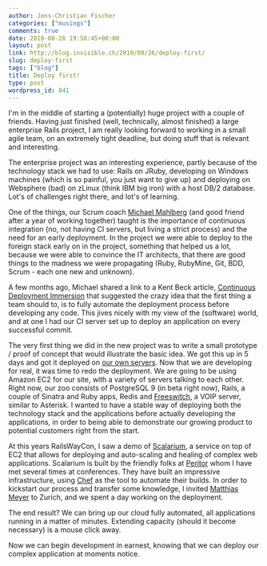 ```yaml
---
author: Jens-Christian Fischer
categories: ["musings"]
comments: true
date: 2010-08-26 19:58:45+00:00
layout: post
link: http://blog.invisible.ch/2010/08/26/deploy-first/
slug: deploy-first
tags: ["blog"]
title: Deploy first!
type: post
wordpress_id: 841
---
```


I'm in the middle of starting a (potentially) huge project with a couple of friends. Having just finished (well, technically, almost finished) a large enterprise Rails project, I am really looking forward to working in a small agile team, on an extremely tight deadline, but doing stuff that is relevant and interesting. 

The enterprise project was an interesting experience, partly because of the technology stack we had to use: Rails on JRuby, developing on Windows machines (which is so painful, you just want to give up) and deploying on Websphere (bad) on zLinux (think IBM big iron) with a host DB/2 database. Lot's of challenges right there, and lot's of learning.

One of the things, our Scrum coach [Michael Mahlberg](http://agile-aspects.blogspot.com/) (and good friend after a year of working together) taught is the importance of continuous integration (no, not having CI servers, but living a strict process) and the need for an early deployment. In the project we were able to deploy to the foreign stack early on in the project, something that helped us a lot, because we were able to convince the IT architects, that there are good things to the madness we were propagating (Ruby, RubyMine, Git, BDD, Scrum - each one new and unknown). 

A few months ago, Michael shared a link to a Kent Beck article, [Continuous Deployment Immersion](http://www.threeriversinstitute.org/blog/?p=488) that suggested the crazy idea that the first thing a team should to, is to fully automate the deployment process before developing any code. This jives nicely with my view of the (software) world, and at one I had our CI server set up to deploy an application on every successful commit. 

The very first thing we did in the new project was to write a small prototype / proof of concept that would illustrate the basic idea. We got this up in 5 days and got it deployed on [our own servers](http://invisible.ch/dienstleistungen/hosting/). Now that we are developing for real, it was time to redo the deployment. We are going to be using Amazon EC2 for our site, with a variety of servers talking to each other. Right now, our zoo consists of PostgreSQL 9 (in beta right now), Rails, a couple of Sinatra and Ruby apps, Redis and [Freeswitch](http://freeswitch.org), a VOIP server, similar to Asterisk. I wanted to have a stable way of deploying both the technology stack and the applications before actually developing the applications, in order to being able to demonstrate our growing product to potential customers right from the start. 

At this years RailsWayCon, I saw a demo of [Scalarium](http://scalarium.com), a service on top of EC2 that allows for deploying and auto-scaling and healing of complex web applications. Scalarium is built by the friendly folks at [Peritor](http://www.peritor.com/) whom I have met several times at conferences. They have built an impressive infrastructure, using [Chef](http://www.opscode.com/chef/) as the tool to automate their builds. In order to kickstart our process and transfer some knowledge, I invited [Matthias Meyer](http://www.paperplanes.de/) to Zurich, and we spent a day working on the deployment.

The end result? We can bring up our cloud fully automated, all applications running in a matter of minutes. Extending capacity (should it become necessary) is a mouse click away. 

Now we can begin development in earnest, knowing that we can deploy our complex application at moments notice. 
